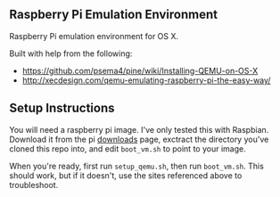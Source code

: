 Raspberry Pi Emulation Environment
----------------------------------

Raspberry Pi emulation environment for OS X.

Built with help from the following:
* https://github.com/psema4/pine/wiki/Installing-QEMU-on-OS-X
* http://xecdesign.com/qemu-emulating-raspberry-pi-the-easy-way/


Setup Instructions
-------------------

You will need a raspberry pi image. I've only tested this with Raspbian.
Download it from the pi [downloads](http://www.raspberrypi.org/downloads/) page,
exctract the directory you've cloned this repo into, and edit `boot_vm.sh` to point
to your image.

When you're ready, first run `setup_qemu.sh`, then run `boot_vm.sh`. This should work,
but if it doesn't, use the sites referenced above to troubleshoot.
